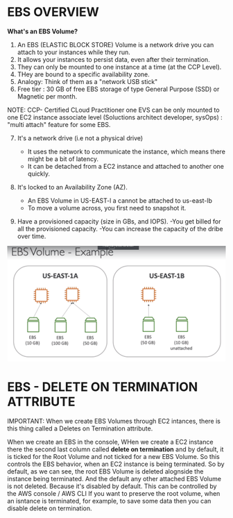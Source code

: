 # **EBS OVERVIEW**

**What's an EBS Volume?**

1. An EBS (ELASTIC BLOCK STORE) Volume is a network drive you can attach to your instances while they run.
2. It allows your instances to persist data, even after their termination.
3. They can only be mounted to one instance at a time (at the CCP Level).
4. THey are bound to a specific availability zone.
5. Analogy: Think of them as a "network USB stick"
6. Free tier : 30 GB of free EBS storage of type General Purpose (SSD) or Magnetic per month.

NOTE: CCP- Certified CLoud Practitioner one EVS can be only mounted to one EC2 instance associate level (Soluctions architect developer, sysOps) : "multi attach" feature for some EBS.

7. It's a network drive (i.e not a physical drive)

   - It uses the network to communicate the instance, which means there might be a bit of latency.
   - It can be detached from a EC2 instance and attached to another one quickly.

8. It's locked to an Availability Zone (AZ).

   - An EBS Volume in US-EAST-l a cannot be attached to us-east-lb
   - To move a volume across, you first need to snapshot it.

9. Have a provisioned capacity (size in GBs, and IOPS).
   -You get billed for all the provisioned capacity.
   -You can increase the capacity of the dribe over time.

![Drag Racing](images/EBS_VOLUME.png)

# **EBS - DELETE ON TERMINATION ATTRIBUTE**

IMPORTANT: When we create EBS Volumes through EC2 intances, there is this thing called a Deletes on Termination attribute.

When we create an EBS in the console, WHen we create a EC2 instance there the second last column called **delete on termination**
and by default, it is ticked for the Root Volume and not ticked for a new EBS Volume.
So this controls the EBS behavior, when an EC2 instance is being terminated.
So by default, as we can see, the root EBS Volume is deleted alognside the instance being terminated.
And the default any other attached EBS Volume is not deleted.
Because it's disabled by default.
This can be controlled by the AWS console / AWS CLI
If you want to preserve the root volume, when an isntance is terminated, for example, to save some data then you can disable delete on termination.
